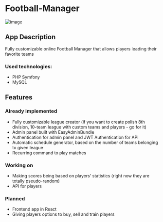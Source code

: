 # Football-Manager
![image](https://user-images.githubusercontent.com/76401080/159508096-d64bb5b1-59d9-47f2-b333-1a2a53817468.png)
## App Description
Fully customizable online Football Manager that allows players leading their favorite teams <br/>
### Used technologies:
* PHP Symfony
* MySQL
## Features
### Already implemented
* Fully customizable league creator (if you want to create polish 8th division, 10-team league with custom teams and players - go for it)
* Admin panel built with EasyAdminBundle
* Authentication for admin panel and JWT Authentication for API
* Automatic schedule generator, based on the number of teams belonging to given league
* Recurring command to play matches
### Working on
* Making scores being based on players' statistics (right now they are totally pseudo-random)
* API for players
### Planned
* Frontend app in React
* Giving players options to buy, sell and train players
